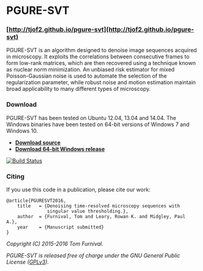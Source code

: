 # PGURE-SVT

### [http://tjof2.github.io/pgure-svt](http://tjof2.github.io/pgure-svt)

PGURE-SVT is an algorithm designed to denoise image sequences acquired in microscopy. It exploits the correlations between
consecutive frames to form low-rank matrices, which are then recovered using a technique known as nuclear norm minimization.
An unbiased risk estimator for mixed Poisson-Gaussian noise is used to automate the selection of the regularization parameter,
while robust noise and motion estimation maintain broad applicability to many different types of microscopy.

### Download

PGURE-SVT has been tested on Ubuntu 12.04, 13.04 and 14.04. The Windows binaries
have been tested on 64-bit versions of Windows 7 and Windows 10.

+ **[Download source](https://github.com/tjof2/pgure-svt/archive/v0.3.1.tar.gz)**
+ **[Download 64-bit Windows release](https://github.com/tjof2/pgure-svt/releases/download/v0.3.1/PGURE-SVT_Win64.zip)**

[![Build Status](https://travis-ci.org/tjof2/pgure-svt.svg?branch=master)](https://travis-ci.org/tjof2/pgure-svt)

### Citing

If you use this code in a publication, please cite our work:

```
@article{PGURESVT2016,
    title   = {Denoising time-resolved microscopy sequences with
               singular value thresholding.},
    author  = {Furnival, Tom and Leary, Rowan K. and Midgley, Paul A.},
    year    = {Manuscript submitted}
}
```

_Copyright (C) 2015-2016 Tom Furnival._

_PGURE-SVT is released free of charge under the GNU General Public License ([GPLv3](http://tjof2.github.io/pgure-svt/www.gnu.org/licenses/gpl-3.0.en.html))._
